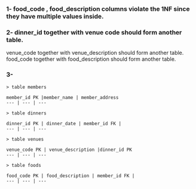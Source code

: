 ### 1- food_code , food_description columns violate the 1NF since they have multiple values inside.

### 2- dinner_id together with venue code should form another table.

venue_code together with venue_description should form another table.
food_code together with food_description should form another table.

### 3-

    > table members

    member_id PK |member_name | member_address
    --- | --- | ---

    > table dinners

    dinner_id PK | dinner_date | member_id FK |
    --- | --- | ---

    > table venues

    venue_code PK | venue_description |dinner_id PK
    --- | --- | ---

    > table foods

    food_code PK | food_description | member_id FK |
    --- | --- | ---
